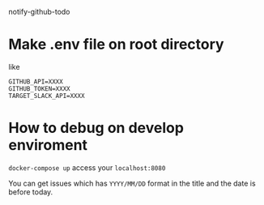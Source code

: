 notify-github-todo
# Make .env file on root directory
like
```
GITHUB_API=XXXX
GITHUB_TOKEN=XXXX
TARGET_SLACK_API=XXXX 
```

# How to debug on develop enviroment
`docker-compose up`
access your `localhost:8080`

You can get issues which has `YYYY/MM/DD` format in the title and the date is before today.
